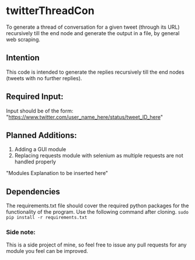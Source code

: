 # twitterThreadCon
To generate a thread of conversation for a given tweet (through its URL) recursively till the end node and generate the output in a file, by general web scraping.

## Intention
This code is intended to generate the replies recursively till the end nodes (tweets with no further replies).

## Required Input:
Input should be of the form: "https://www.twitter.com/user_name_here/status/tweet_ID_here"

## Planned Additions:
1. Adding a GUI module
2. Replacing requests module with selenium as multiple requests are not handled properly


"Modules Explanation to be inserted here"

## Dependencies
The requirements.txt file should cover the required python packages for the functionality of the program. Use the following command after cloning.
```sudo pip install -r requirements.txt```

### Side note:
This is a side project of mine, so feel free to issue any pull requests for any module you feel can be improved.
